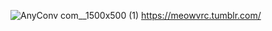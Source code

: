 ![AnyConv com__1500x500 (1)](https://user-images.githubusercontent.com/119520867/213486869-872c1a01-5a21-4238-9322-63af0262c45b.png)
https://meowvrc.tumblr.com/
                     


